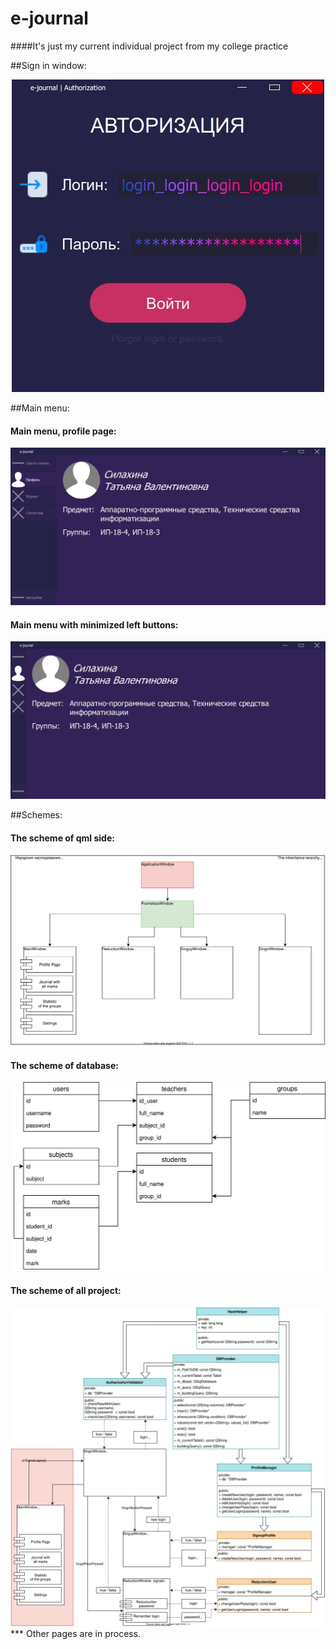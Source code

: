 e-journal
===
####It's just my current individual project from my college practice

##Sign in window:

<div style="text-align:center">
  <img src ="Screenshots/AuthPage.jpeg" />
</div>

##Main menu:

#### Main menu, profile page:
<div style="text-align:center">
  <img src ="Screenshots/MainWindow_Profile.jpeg" />
</div>

#### Main menu with minimized left buttons:
<div style="text-align:center">
  <img src ="Screenshots/MinimizeLeftPanel.jpeg" />
</div>

##Schemes:

#### The scheme of qml side:
<div style="text-align:center">
  <img src ="Screenshots/Front-End.svg" />
</div>

#### The scheme of database:
<div style="text-align:center">
  <img src ="Screenshots/e_journal_db_view.svg" />
</div>

#### The scheme of all project:
<div style="text-align:center">
  <img src ="Screenshots/All system.svg" />
</div>
***
Other pages are in process.
